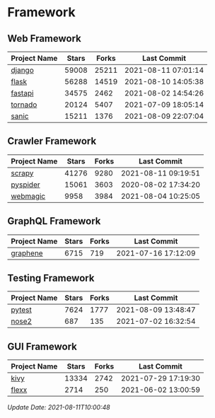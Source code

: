 # Framework

## Web Framework
| Project Name | Stars | Forks | Last Commit |
| ------------ | ----- | ----- | ----------- |
| [django](https://github.com/django/django) | 59008 | 25211 | 2021-08-11 07:01:14 |
| [flask](https://github.com/pallets/flask) | 56288 | 14519 | 2021-08-10 14:05:38 |
| [fastapi](https://github.com/tiangolo/fastapi) | 34575 | 2462 | 2021-08-02 14:54:26 |
| [tornado](https://github.com/tornadoweb/tornado) | 20124 | 5407 | 2021-07-09 18:05:14 |
| [sanic](https://github.com/sanic-org/sanic) | 15211 | 1376 | 2021-08-09 22:07:04 |

## Crawler Framework
| Project Name | Stars | Forks | Last Commit |
| ------------ | ----- | ----- | ----------- |
| [scrapy](https://github.com/scrapy/scrapy) | 41276 | 9280 | 2021-08-11 09:19:51 |
| [pyspider](https://github.com/binux/pyspider) | 15061 | 3603 | 2020-08-02 17:34:20 |
| [webmagic](https://github.com/code4craft/webmagic) | 9958 | 3984 | 2021-08-04 10:25:05 |

## GraphQL Framework
| Project Name | Stars | Forks | Last Commit |
| ------------ | ----- | ----- | ----------- |
| [graphene](https://github.com/graphql-python/graphene) | 6715 | 719 | 2021-07-16 17:12:09 |

## Testing Framework
| Project Name | Stars | Forks | Last Commit |
| ------------ | ----- | ----- | ----------- |
| [pytest](https://github.com/pytest-dev/pytest) | 7624 | 1777 | 2021-08-09 13:48:47 |
| [nose2](https://github.com/nose-devs/nose2) | 687 | 135 | 2021-07-02 16:32:54 |

## GUI Framework
| Project Name | Stars | Forks | Last Commit |
| ------------ | ----- | ----- | ----------- |
| [kivy](https://github.com/kivy/kivy) | 13334 | 2742 | 2021-07-29 17:19:30 |
| [flexx](https://github.com/flexxui/flexx) | 2714 | 250 | 2021-06-02 13:00:59 |

*Update Date: 2021-08-11T10:00:48*